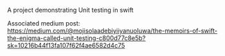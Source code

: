 A project demonstrating Unit testing in swift

Associated medium post: https://medium.com/@mojisolaadebiyiiyanuoluwa/the-memoirs-of-swift-the-enigma-called-unit-testing-c800d77c8e5b?sk=10216b44f13fa107f62f4ae6582d4c75
